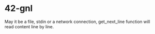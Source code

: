 # 42-gnl
May it be a file, stdin or a network connection, get_next_line function will read content line by line.
